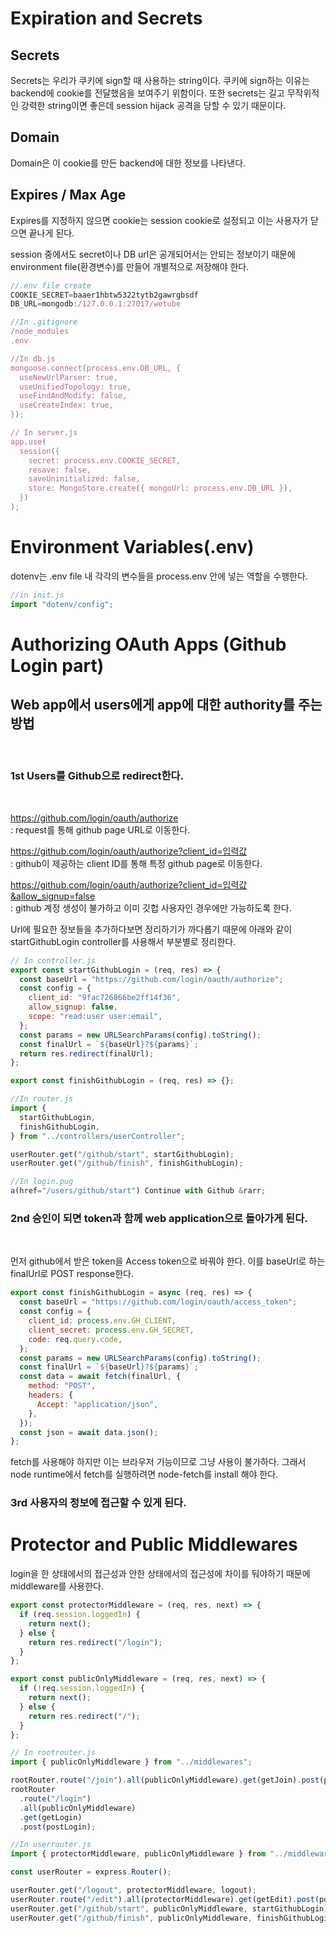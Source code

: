 # Expiration and Secrets

## Secrets

Secrets는 우리가 쿠키에 sign할 때 사용하는 string이다. 쿠키에 sign하는 이유는 backend에 cookie를 전달했음을 보여주기 위함이다. 또한 secrets는 길고 무작위적인 강력한 string이면 좋은데 session hijack 공격을 당할 수 있기 때문이다.

## Domain

Domain은 이 cookie를 만든 backend에 대한 정보를 나타낸다.

## Expires / Max Age

Expires를 지정하지 않으면 cookie는 session cookie로 설정되고 이는 사용자가 닫으면 끝나게 된다.

session 중에서도 secret이나 DB url은 공개되어서는 안되는 정보이기 때문에 environment file(환경변수)를 만들어 개별적으로 저장해야 한다.

```javascript
//.env file create
COOKIE_SECRET=baaer1hbtw5322tytb2gawrgbsdf
DB_URL=mongodb:/127.0.0.1:27017/wetube

//In .gitignore
/node_modules
.env

//In db.js
mongoose.connect(process.env.DB_URL, {
  useNewUrlParser: true,
  useUnifiedTopology: true,
  useFindAndModify: false,
  useCreateIndex: true,
});

// In server.js
app.use(
  session({
    secret: process.env.COOKIE_SECRET,
    resave: false,
    saveUninitialized: false,
    store: MongoStore.create({ mongoUrl: process.env.DB_URL }),
  })
);
```

# Environment Variables(.env)

dotenv는 .env file 내 각각의 변수들을 process.env 안에 넣는 역할을 수행한다.

```javascript
//in init.js
import "dotenv/config";
```

# Authorizing OAuth Apps (Github Login part)

## Web app에서 users에게 app에 대한 authority를 주는 방법

<br/>

### 1st Users를 Github으로 redirect한다.

<br/>

https://github.com/login/oauth/authorize
<br/>
: request를 통해 github page URL로 이동한다.

https://github.com/login/oauth/authorize?client_id=입력값
<br/>
: github이 제공하는 client ID를 통해 특정 github page로 이동한다.

https://github.com/login/oauth/authorize?client_id=입력값&allow_signup=false
<br/>
: github 계정 생성이 불가하고 이미 깃헙 사용자인 경우에만 가능하도록 한다.

Url에 필요한 정보들을 추가하다보면 정리하기가 까다롭기 때문에 아래와 같이 startGithubLogin controller를 사용해서 부분별로 정리한다.

```javascript
// In controller.js
export const startGithubLogin = (req, res) => {
  const baseUrl = "https://github.com/login/oauth/authorize";
  const config = {
    client_id: "9fac726866be2ff14f36",
    allow_signup: false,
    scope: "read:user user:email",
  };
  const params = new URLSearchParams(config).toString();
  const finalUrl = `${baseUrl}?${params}`;
  return res.redirect(finalUrl);
};

export const finishGithubLogin = (req, res) => {};

//In router.js
import {
  startGithubLogin,
  finishGithubLogin,
} from "../controllers/userController";

userRouter.get("/github/start", startGithubLogin);
userRouter.get("/github/finish", finishGithubLogin);

//In login.pug
a(href="/users/github/start") Continue with Github &rarr;
```

### 2nd 승인이 되면 token과 함께 web application으로 돌아가게 된다.

<br/>

먼저 github에서 받은 token을 Access token으로 바꿔야 한다. 이를 baseUrl로 하는 finalUrl로 POST response한다.

```javascript
export const finishGithubLogin = async (req, res) => {
  const baseUrl = "https://github.com/login/oauth/access_token";
  const config = {
    client_id: process.env.GH_CLIENT,
    client_secret: process.env.GH_SECRET,
    code: req.query.code,
  };
  const params = new URLSearchParams(config).toString();
  const finalUrl = `${baseUrl}?${params}`;
  const data = await fetch(finalUrl, {
    method: "POST",
    headers: {
      Accept: "application/json",
    },
  });
  const json = await data.json();
};
```

fetch를 사용해야 하지만 이는 브라우저 기능이므로 그냥 사용이 불가하다. 그래서 node runtime에서 fetch를 실행하려면 node-fetch를 install 해야 한다.

### 3rd 사용자의 정보에 접근할 수 있게 된다.

# Protector and Public Middlewares

login을 한 상태에서의 접근성과 안한 상태에서의 접근성에 차이를 둬야하기 때문에 middleware를 사용한다.

```javascript
export const protectorMiddleware = (req, res, next) => {
  if (req.session.loggedIn) {
    return next();
  } else {
    return res.redirect("/login");
  }
};

export const publicOnlyMiddleware = (req, res, next) => {
  if (!req.session.loggedIn) {
    return next();
  } else {
    return res.redirect("/");
  }
};

// In rootrouter.js
import { publicOnlyMiddleware } from "../middlewares";

rootRouter.route("/join").all(publicOnlyMiddleware).get(getJoin).post(postJoin);
rootRouter
  .route("/login")
  .all(publicOnlyMiddleware)
  .get(getLogin)
  .post(postLogin);

//In userrouter.js
import { protectorMiddleware, publicOnlyMiddleware } from "../middlewares";

const userRouter = express.Router();

userRouter.get("/logout", protectorMiddleware, logout);
userRouter.route("/edit").all(protectorMiddleware).get(getEdit).post(postEdit);
userRouter.get("/github/start", publicOnlyMiddleware, startGithubLogin);
userRouter.get("/github/finish", publicOnlyMiddleware, finishGithubLogin);
```
